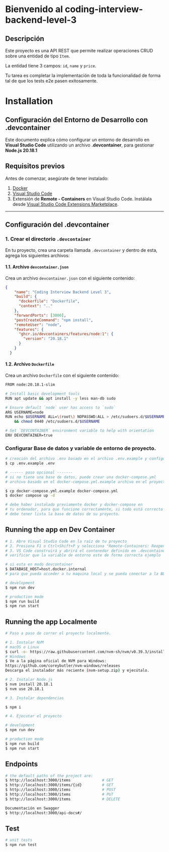 # Bienvenido al coding-interview-backend-level-3

## Descripción
Este proyecto es una API REST que permite realizar operaciones CRUD sobre una entidad de tipo `Item`.

La entidad tiene 3 campos: `id`, `name` y `price`.

Tu tarea es completar la implementación de toda la funcionalidad de forma tal de que los tests e2e pasen exitosamente.


# Installation

## Configuración del Entorno de Desarrollo con .devcontainer

Este documento explica cómo configurar un entorno de desarrollo en **Visual Studio Code** utilizando un archivo **.devcontainer**, para gestionar **Node.js 20.18.1**

## **Requisitos previos**

Antes de comenzar, asegúrate de tener instalado:

1. [Docker](https://www.docker.com/)  
2. [Visual Studio Code](https://code.visualstudio.com/)  
3. Extensión de **Remote - Containers** en Visual Studio Code. Instálala desde [Visual Studio Code Extensions Marketplace](https://marketplace.visualstudio.com/items?itemName=ms-vscode-remote.remote-containers).

---

## **Configuración del .devcontainer**

### 1. Crear el directorio `.devcontainer`

En tu proyecto, crea una carpeta llamada `.devcontainer` y dentro de esta, agrega los siguientes archivos:

#### **1.1. Archivo `devcontainer.json`**
Crea un archivo `devcontainer.json` con el siguiente contenido:

```json
{
	"name": "Coding Interview Backend Level 3",
	"build": {
	  "dockerfile": "Dockerfile",
	  "context": ".."
	},
	"forwardPorts": [3000],
	"postCreateCommand": "npm install",
	"remoteUser": "node",
	"features": {
	  "ghcr.io/devcontainers/features/node:1": {
		"version": "20.18.1"
	  }
	}
  }
```

#### **1.2. Archivo `Dockerfile`**
Crea un archivo `Dockerfile` con el siguiente contenido:

```bash
FROM node:20.18.1-slim

# Install basic development tools
RUN apt update && apt install -y less man-db sudo

# Ensure default `node` user has access to `sudo`
ARG USERNAME=node
RUN echo $USERNAME ALL=\(root\) NOPASSWD:ALL > /etc/sudoers.d/$USERNAME \
    && chmod 0440 /etc/sudoers.d/$USERNAME

# Set `DEVCONTAINER` environment variable to help with orientation
ENV DEVCONTAINER=true
```




### Configurar Base de datos y variable de entorno de proyecto.
```bash
# creación del archivo .env basado en el archivo .env.example y configurar segun el ambiente.
$ cp .env.example .env

# ------ paso opcional -------
# si no tiene una base de datos, puede crear una docker-compose.yml 
# archivo basado en el docker-compose.yml.example archivo en el proyecto

$ cp docker-compose.yml.example docker-compose.yml
$ docker compose up -d

# debe haber instalado previamente docker y docker-compose en
# tu ordenador, para que funcione correctamente, si todo está correcto
# debe tener lista la base de datos de su proyecto.

```

## Running the app en Dev Container

```bash
# 1. Abre Visual Studio Code en la raíz de tu proyecto
# 2. Presiona F1 o Ctrl+Shift+P y selecciona "Remote-Containers: Reopen in Container"
# 3. VS Code construirá y abrirá el contenedor definido en .devcontainer. Este proceso puede tomar unos minutos.
# verificar que la variable de entorno este de forma correcta ejemplo

# si esta en modo devcontainer
$ DATABASE_HOST=host.docker.internal
# para que pueda acceder a tu maquina local y se pueda conectar a la BD. en caso que este usandolo en docker.

# development
$ npm run dev

# production mode
$ npm run build
$ npm run start
```

## Running the app Localmente

```bash
# Paso a paso de correr el proyecto localmente.

# 1. Instalar NVM 
# macOS o Linux
$ curl -o- https://raw.githubusercontent.com/nvm-sh/nvm/v0.39.3/install.sh | bash
# Windows
$ Ve a la página oficial de NVM para Windows:
https://github.com/coreybutler/nvm-windows/releases
Descarga el instalador más reciente (nvm-setup.zip) y ejecútalo.

# 2. Instalar Node.js
$ nvm install 20.18.1
$ nvm use 20.18.1

# 3. Instalar dependencias

$ npm i

# 4. Ejecutar el proyecto

# development
$ npm run dev

# production mode
$ npm run build
$ npm run start
```

## Endpoints

```bash
# the default paths of the project are:
$ http://localhost:3000/items              # GET
$ http://localhost:3000/items/{id}         # GET
$ http://localhost:3000/items              # POST
$ http://localhost:3000/items              # PUT
$ http://localhost:3000/items              # DELETE

Documentación en Swagger 
$ http://localhost:3000/api-docs#/
```

## Test

```bash
# unit tests
$ npm run test
```

